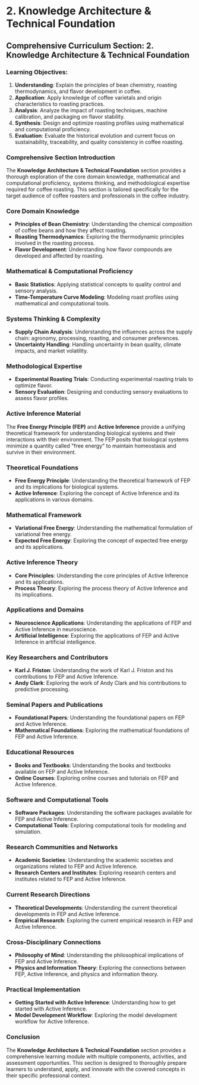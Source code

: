 # 2. Knowledge Architecture & Technical Foundation

## Comprehensive Curriculum Section: 2. Knowledge Architecture & Technical Foundation

### Learning Objectives:

1. **Understanding**: Explain the principles of bean chemistry, roasting thermodynamics, and flavor development in coffee.
2. **Application**: Apply knowledge of coffee varietals and origin characteristics to roasting practices.
3. **Analysis**: Analyze the impact of roasting techniques, machine calibration, and packaging on flavor stability.
4. **Synthesis**: Design and optimize roasting profiles using mathematical and computational proficiency.
5. **Evaluation**: Evaluate the historical evolution and current focus on sustainability, traceability, and quality consistency in coffee roasting.

### Comprehensive Section Introduction

The **Knowledge Architecture & Technical Foundation** section provides a thorough exploration of the core domain knowledge, mathematical and computational proficiency, systems thinking, and methodological expertise required for coffee roasting. This section is tailored specifically for the target audience of coffee roasters and professionals in the coffee industry.

### Core Domain Knowledge

* **Principles of Bean Chemistry**: Understanding the chemical composition of coffee beans and how they affect roasting.
* **Roasting Thermodynamics**: Exploring the thermodynamic principles involved in the roasting process.
* **Flavor Development**: Understanding how flavor compounds are developed and affected by roasting.

### Mathematical & Computational Proficiency

* **Basic Statistics**: Applying statistical concepts to quality control and sensory analysis.
* **Time-Temperature Curve Modeling**: Modeling roast profiles using mathematical and computational tools.

### Systems Thinking & Complexity

* **Supply Chain Analysis**: Understanding the influences across the supply chain: agronomy, processing, roasting, and consumer preferences.
* **Uncertainty Handling**: Handling uncertainty in bean quality, climate impacts, and market volatility.

### Methodological Expertise

* **Experimental Roasting Trials**: Conducting experimental roasting trials to optimize flavor.
* **Sensory Evaluation**: Designing and conducting sensory evaluations to assess flavor profiles.

### Active Inference Material

The **Free Energy Principle (FEP)** and **Active Inference** provide a unifying theoretical framework for understanding biological systems and their interactions with their environment. The FEP posits that biological systems minimize a quantity called "free energy" to maintain homeostasis and survive in their environment.

### Theoretical Foundations

* **Free Energy Principle**: Understanding the theoretical framework of FEP and its implications for biological systems.
* **Active Inference**: Exploring the concept of Active Inference and its applications in various domains.

### Mathematical Framework

* **Variational Free Energy**: Understanding the mathematical formulation of variational free energy.
* **Expected Free Energy**: Exploring the concept of expected free energy and its applications.

### Active Inference Theory

* **Core Principles**: Understanding the core principles of Active Inference and its applications.
* **Process Theory**: Exploring the process theory of Active Inference and its implications.

### Applications and Domains

* **Neuroscience Applications**: Understanding the applications of FEP and Active Inference in neuroscience.
* **Artificial Intelligence**: Exploring the applications of FEP and Active Inference in artificial intelligence.

### Key Researchers and Contributors

* **Karl J. Friston**: Understanding the work of Karl J. Friston and his contributions to FEP and Active Inference.
* **Andy Clark**: Exploring the work of Andy Clark and his contributions to predictive processing.

### Seminal Papers and Publications

* **Foundational Papers**: Understanding the foundational papers on FEP and Active Inference.
* **Mathematical Foundations**: Exploring the mathematical foundations of FEP and Active Inference.

### Educational Resources

* **Books and Textbooks**: Understanding the books and textbooks available on FEP and Active Inference.
* **Online Courses**: Exploring online courses and tutorials on FEP and Active Inference.

### Software and Computational Tools

* **Software Packages**: Understanding the software packages available for FEP and Active Inference.
* **Computational Tools**: Exploring computational tools for modeling and simulation.

### Research Communities and Networks

* **Academic Societies**: Understanding the academic societies and organizations related to FEP and Active Inference.
* **Research Centers and Institutes**: Exploring research centers and institutes related to FEP and Active Inference.

### Current Research Directions

* **Theoretical Developments**: Understanding the current theoretical developments in FEP and Active Inference.
* **Empirical Research**: Exploring the current empirical research in FEP and Active Inference.

### Cross-Disciplinary Connections

* **Philosophy of Mind**: Understanding the philosophical implications of FEP and Active Inference.
* **Physics and Information Theory**: Exploring the connections between FEP, Active Inference, and physics and information theory.

### Practical Implementation

* **Getting Started with Active Inference**: Understanding how to get started with Active Inference.
* **Model Development Workflow**: Exploring the model development workflow for Active Inference.

### Conclusion

The **Knowledge Architecture & Technical Foundation** section provides a comprehensive learning module with multiple components, activities, and assessment opportunities. This section is designed to thoroughly prepare learners to understand, apply, and innovate with the covered concepts in their specific professional context.